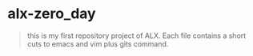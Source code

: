# alx-zero_day
> this is my first repository project of ALX. Each file contains a short cuts to emacs and vim plus gits command.
